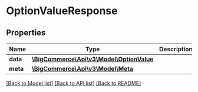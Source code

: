 # OptionValueResponse

## Properties
Name | Type | Description | Notes
------------ | ------------- | ------------- | -------------
**data** | [**\BigCommerce\Api\v3\Model\OptionValue**](OptionValue.md) |  | [optional] 
**meta** | [**\BigCommerce\Api\v3\Model\Meta**](Meta.md) |  | [optional] 

[[Back to Model list]](../README.md#documentation-for-models) [[Back to API list]](../README.md#documentation-for-api-endpoints) [[Back to README]](../README.md)


